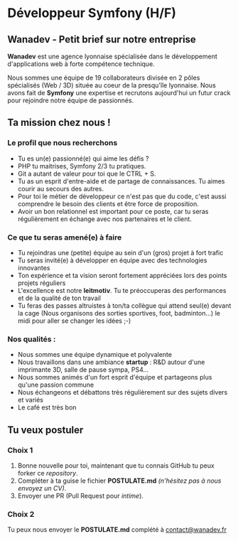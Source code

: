 # Développeur Symfony (H/F)

## Wanadev - Petit brief sur notre entreprise

**Wanadev** est une agence lyonnaise spécialisée dans le développement d'applications web à forte compétence technique.

Nous sommes une équipe de 19 collaborateurs divisée en 2 pôles spécialisés (Web / 3D) située au coeur de la presqu'île lyonnaise. Nous avons fait de **Symfony** une expertise et recrutons aujourd'hui un futur crack pour rejoindre notre équipe de passionnés.

## Ta mission chez nous !

### Le profil que nous recherchons

* Tu es un(e) passionné(e) qui aime les défis ?
* PHP tu maitrises, Symfony 2/3 tu pratiques.
* Git a autant de valeur pour toi que le CTRL + S.
* Tu as un esprit d'entre-aide et de partage de connaissances. Tu aimes courir au secours des autres.
* Pour toi le métier de développeur ce n'est pas que du code, c'est aussi comprendre le besoin des clients et être force de proposition.
* Avoir un bon relationnel est important pour ce poste, car tu seras régulièrement en échange avec nos partenaires et le client.

### Ce que tu seras amené(e) à faire

* Tu rejoindras une (petite) équipe au sein d'un (gros) projet à fort trafic
* Tu seras invité(e) à développer en équipe avec des technologies innovantes
* Ton expérience et ta vision seront fortement appréciées lors des points projets réguliers
* L'excellence est notre __leitmotiv__. Tu te préoccuperas des performances et de la qualité de ton travail
* Tu feras des passes altruistes à ton/ta collègue qui attend seul(e) devant la cage (Nous organisons des sorties sportives, foot, badminton...) le midi pour aller se changer les idées ;-)

### Nos qualités :

* Nous sommes une équipe dynamique et polyvalente
* Nous travaillons dans une ambiance **startup** : R&D autour d'une imprimante 3D, salle de pause sympa, PS4...
* Nous sommes animés d'un fort esprit d'équipe et partageons plus qu'une passion commune
* Nous échangeons et débattons très régulièrement sur des sujets divers et variés
* Le café est très bon

## Tu veux postuler

### Choix 1

1. Bonne nouvelle pour toi, maintenant que tu connais GitHub tu peux forker ce _repository_.
2. Compléter à ta guise le fichier **POSTULATE.md** _(n'hésitez pas à nous envoyez un CV)_.
3. Envoyer une PR (Pull Request pour _intime_).

### Choix 2

Tu peux nous envoyer le **POSTULATE.md** complété à [contact@wanadev.fr](mailto:contact@wanadev.fr)